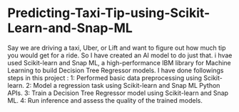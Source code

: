 # Predicting-Taxi-Tip-using-Scikit-Learn-and-Snap-ML
Say we are driving a taxi, Uber, or Lift and want to figure out how much tip you would get for a ride. 
So I have created an AI model to do just that.
i hvae used Scikit-learn and Snap ML, a high-performance IBM library for Machine Learning to build Decision Tree Regressor models.
I have done followings steps in this project :
1: Performed basic data preprocessing using Scikit-learn.
2: Model a regression task using Scikit-learn and Snap ML Python APIs.
3: Train a Decision Tree Regressor model using Scikit-learn and Snap ML.
4: Run inference and assess the quality of the trained models.
